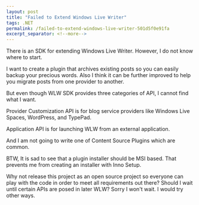 ```yaml
---
layout: post
title: "Failed to Extend Windows Live Writer"
tags: .NET
permalink: /failed-to-extend-windows-live-writer-501d5f0e91fa
excerpt_separator: <!--more-->
---
```

There is an SDK for extending Windows Live Writer. However, I do not know where to start.
<!--more-->

I want to create a plugin that archives existing posts so you can easily backup your precious words. Also I think it can be further improved to help you migrate posts from one provider to another.

But even though WLW SDK provides three categories of API, I cannot find what I want.

Provider Customization API is for blog service providers like Windows Live Spaces, WordPress, and TypePad.

Application API is for launching WLW from an external application.

And I am not going to write one of Content Source Plugins which are common.

BTW, It is sad to see that a plugin installer should be MSI based. That prevents me from creating an installer with Inno Setup.

Why not release this project as an open source project so everyone can play with the code in order to meet all requirements out there? Should I wait until certain APIs are posed in later WLW? Sorry I won't wait. I would try other ways.
